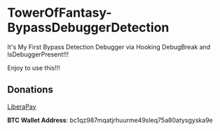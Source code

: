 # TowerOfFantasy-BypassDebuggerDetection

It's My First Bypass Detection Debugger via Hooking DebugBreak and IsDebuggerPresent!!!

Enjoy to use this!!!

## Donations

[LiberaPay](https://liberapay.com/RikkoMatsumatoOfficial/donate)

**BTC Wallet Address**: bc1qz987mqatjrhuurme49sleq75a80atysgyska9e
